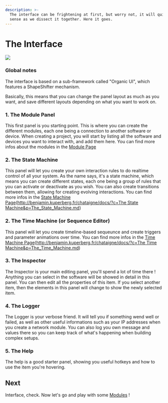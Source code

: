 ```yaml
---
description: >-
  The interface can be frightening at first, but worry not, it will quickly make
  sense as we dissect it together. Here it goes.
---
```


# The Interface

![](http://benjamin.kuperberg.fr/chataigne/docs/wiki/images/interface_notes.png)

### Global notes

The interface is based on a sub-framework called "Organic UI", which features a ShapeShifter mechanism.

Basically, this means that you can change the panel layout as much as you want, and save different layouts depending on what you want to work on.

### 1. The Module Panel

This first panel is you starting point. This is where you can create the different modules, each one being a connection to another software or device. When creating a project, you will start by listing all the software and devices you want to interact with, and add them here. You can find more infos about the modules in the [Module Page](http://benjamin.kuperberg.fr/chataigne/docs/?c=Getting%20Started&p=The_Modules.md)

### 2. The State Machine

This panel will let you create your own interaction rules to do realtime control of all your system. As the name says, it's a state machine, which means you can create different states, each one being a group of rules that you can activate or deactivate as you wish. You can also create transitions between them, allowing for creating evolving interactions. You can find more infos in the [State Machine Page]()\([http://benjamin.kuperberg.fr/chataigne/docs/?c=The State Machine&p=The\_State\_Machine.md](http://benjamin.kuperberg.fr/chataigne/docs/?c=The%20State%20Machine&p=The_State_Machine.md)\)

### 2. The Time Machine \(or Sequence Editor\)

This panel will let you create timeline-based sequeunce and create triggers and parameter animations over time. You can find more infos in the [Time Machine Page]()\([http://benjamin.kuperberg.fr/chataigne/docs/?c=The Time Machine&p=The\_Time\_Machine.md](http://benjamin.kuperberg.fr/chataigne/docs/?c=The%20Time%20Machine&p=The_Time_Machine.md)\)

### 3. The Inspector

The Inspector is your main editing panel, you'll spend a lot of time there ! Anything you can select in the software will be showed in detail in this panel. You can then edit all the properties of this item. If you select another item, then the elements in this panel will change to show the newly selected item.

### 4. The Logger

The Logger is your verbose friend. It will tell you if something wend well or failed, as well as other useful informations such as your IP addresses when you create a network module. You can also log you own message and values there so you can keep track of what's happening when building complex setups.

### 5. The Help

The help is a good starter panel, showing you useful hotkeys and how to use the item you're hovering.

## Next

Interface, check. Now let's go and play with some [Modules](http://benjamin.kuperberg.fr/chataigne/docs/?c=Getting%20Started&p=The_Modules.md) !

